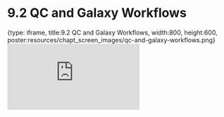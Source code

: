 # 9.2 QC and Galaxy Workflows
 
{type: iframe, title:9.2 QC and Galaxy Workflows, width:800, height:600, poster:resources/chapt_screen_images/qc-and-galaxy-workflows.png}
![](https://vgaysin1.github.io/CURE-MicrobialMysteries-test/qc-and-galaxy-workflows.html)
 

 
